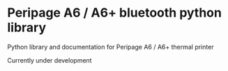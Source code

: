 # Peripage A6 / A6+ bluetooth python library
 Python library and documentation for Peripage A6 / A6+ thermal printer
 
 Currently under development
